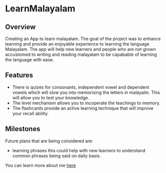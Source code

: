 # LearnMalayalam
## Overview <br>
Creating an App to learn malayalam. The goal of the project was to enhance learning and provide an enjoyable experience to learning the language Malayalam. The app will help new learners and people who are not grown accustomed to writing and reading malayalam to be capabable of learning the language with ease.

## Features
- There is quizes for consonants, independent vowel and dependent vowels which will slow you into memorising the letters in malayalm. This will allow you to test your knowledge.
- The level mechanism allows you to incoperate the teachings to memory.
- The flashcards provide an active learning technique that will improve your recall ability.

## Milestones
Future plans that are being considered are:
- learning phrases this could help with new learners to understand common phrases being said on daily basis.

You can learn more about me [here](https://github.com/1102Aryan/LearnMalayalam/blob/0fe5f2f2a9c69226004203ef07dbb8dfa53f1591/About/user.md)



